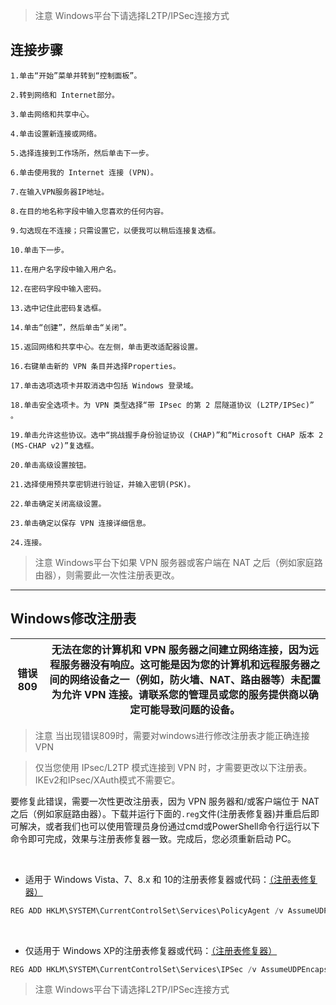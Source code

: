 > 注意
> Windows平台下请选择L2TP/IPSec连接方式


## 连接步骤

```
1.单击“开始”菜单并转到“控制面板”。

2.转到网络和 Internet部分。

3.单击网络和共享中心。

4.单击设置新连接或网络。

5.选择连接到工作场所，然后单击下一步。

6.单击使用我的 Internet 连接 (VPN)。

7.在输入VPN服务器IP地址。

8.在目的地名称字段中输入您喜欢的任何内容。

9.勾选现在不连接；只需设置它，以便我可以稍后连接复选框。

10.单击下一步。

11.在用户名字段中输入用户名。

12.在密码字段中输入密码。

13.选中记住此密码复选框。

14.单击“创建”，然后单击“关闭”。

15.返回网络和共享中心。在左侧，单击更改适配器设置。

16.右键单击新的 VPN 条目并选择Properties。

17.单击选项选项卡并取消选中包括 Windows 登录域。

18.单击安全选项卡。为 VPN 类型选择“带 IPsec 的第 2 层隧道协议 (L2TP/IPSec)” 。

19.单击允许这些协议。选中“挑战握手身份验证协议 (CHAP)”和“Microsoft CHAP 版本 2 (MS-CHAP v2)”复选框。

20.单击高级设置按钮。

21.选择使用预共享密钥进行验证，并输入密钥(PSK)。

22.单击确定关闭高级设置。

23.单击确定以保存 VPN 连接详细信息。

24.连接。

```

> 注意
> Windows平台下如果 VPN 服务器或客户端在 NAT 之后（例如家庭路由器），则需要此一次性注册表更改。

-------------------------------------------------------------------------------
## Windows修改注册表

| 错误  809  | 无法在您的计算机和 VPN 服务器之间建立网络连接，因为远程服务器没有响应。这可能是因为您的计算机和远程服务器之间的网络设备之一（例如，防火墙、NAT、路由器等）未配置为允许 VPN 连接。请联系您的管理员或您的服务提供商以确定可能导致问题的设备。                                                        |
|-----------|---------------------------------------------------------------|

>注意
>当出现错误809时，需要对windows进行修改注册表才能正确连接VPN

>仅当您使用 IPsec/L2TP 模式连接到 VPN 时，才需要更改以下注册表。IKEv2和IPsec/XAuth模式不需要它。


要修复此错误，需要一次性更改注册表，因为 VPN 服务器和/或客户端位于 NAT 之后（例如家庭路由器）。下载并运行下面的`.reg`文件(注册表修复器)并重启后即可解决，或者我们也可以使用管理员身份通过cmd或PowerShell命令行运行以下命令即可完成，效果与注册表修复器一致。完成后，您必须重新启动 PC。

<br>


- 适用于 Windows Vista、7、8.x 和 10的注册表修复器或代码：[（注册表修复器）](http://cdn.usfom.com/software/Fix_VPN_Error_809_Windows_Vista_7_8_10_Reboot_Required.reg)

```java
REG ADD HKLM\SYSTEM\CurrentControlSet\Services\PolicyAgent /v AssumeUDPEncapsulationContextOnSendRule /t REG_DWORD /d 0x2 /f
```

<br>


- 仅适用于 Windows XP的注册表修复器或代码：[（注册表修复器）](https://cdn.usfom.com/software/Fix_VPN_Error_809_Windows_XP_ONLY_Reboot_Required.reg)

```java
REG ADD HKLM\SYSTEM\CurrentControlSet\Services\IPSec /v AssumeUDPEncapsulationContextOnSendRule /t REG_DWORD /d 0x2 /f
```


> 注意
> Windows平台下请选择L2TP/IPSec连接方式
